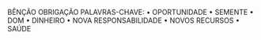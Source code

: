 BÊNÇÃO
OBRIGAÇÃO
PALAVRAS-CHAVE:
• OPORTUNIDADE
• SEMENTE
• DOM
• DINHEIRO
• NOVA RESPONSABILIDADE
• NOVOS RECURSOS
• SAÚDE